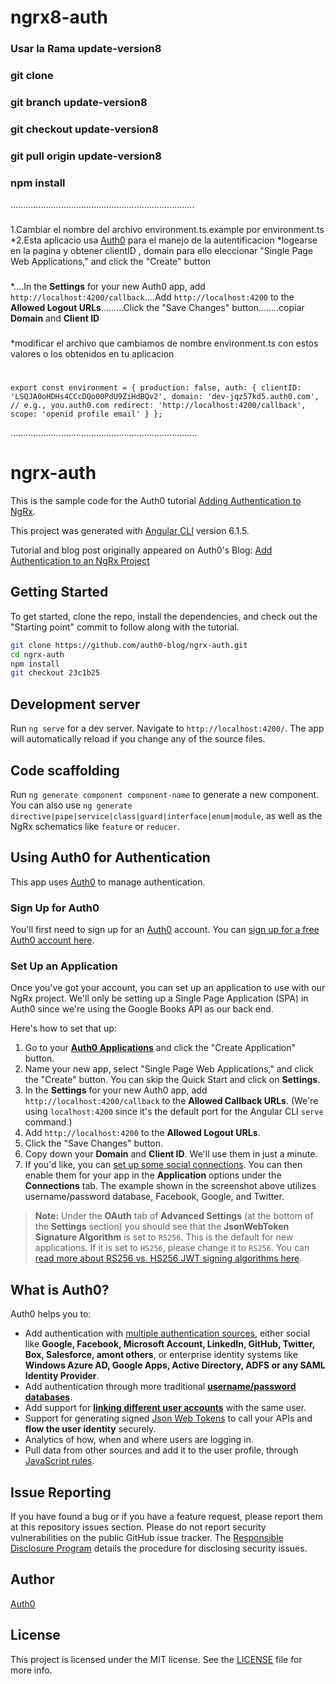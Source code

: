 # ngrx8-auth
### Usar la Rama update-version8
### git clone 
 ### git branch update-version8
### git checkout update-version8
### git pull origin update-version8
### npm install
.........................................................................
###
1.Cambiar el nombre del archivo  environment.ts.example por environment.ts
*2.Esta aplicacio usa [Auth0](https://auth0.com) para el manejo de la autentificacion
*logearse en la pagina y obtener clientID , domain para ello eleccionar "Single Page Web Applications," and click the "Create" button
###
 *....In the **Settings** for your new Auth0 app, add `http://localhost:4200/callback`....Add `http://localhost:4200` to the **Allowed Logout URLs**.........Click the "Save Changes" button........copiar **Domain** and **Client ID**
 ###
*modificar el archivo que cambiamos de nombre environment.ts con estos valores o los obtenidos en tu aplicacion 
#
`export const environment = {
  production: false,
  auth: {
    clientID: 'LSQJA0oHDHs4CCcDQo00PdU9ZiHdBQv2',
    domain: 'dev-jqz57kd5.auth0.com', // e.g., you.auth0.com
    redirect: 'http://localhost:4200/callback',
    scope: 'openid profile email'
  }
};`

..........................................................................


# ngrx-auth
This is the sample code for the Auth0 tutorial [Adding Authentication to NgRx](http://www.auth0.com/blog/add-auth-to-ngrx).

This project was generated with [Angular CLI](https://github.com/angular/angular-cli) version 6.1.5.

Tutorial and blog post originally appeared on Auth0's Blog: [Add Authentication to an NgRx Project](https://auth0.com/blog/ngrx-authentication-tutorial/)

## Getting Started

To get started, clone the repo, install the dependencies, and check out the "Starting point" commit to follow along with the tutorial.

```bash
git clone https://github.com/auth0-blog/ngrx-auth.git
cd ngrx-auth
npm install
git checkout 23c1b25
```

## Development server

Run `ng serve` for a dev server. Navigate to `http://localhost:4200/`. The app will automatically reload if you change any of the source files.

## Code scaffolding

Run `ng generate component component-name` to generate a new component. You can also use `ng generate directive|pipe|service|class|guard|interface|enum|module`, as well as the NgRx schematics like `feature` or `reducer`.

## Using Auth0 for Authentication
This app uses [Auth0](https://auth0.com) to manage authentication.

### Sign Up for Auth0
You'll first need to sign up for an [Auth0](https://auth0.com) account. You can <a href="https://auth0.com/signup" data-amp-replace="CLIENT_ID" data-amp-addparams="anonId=CLIENT_ID(cid-scope-cookie-fallback-name)">sign up for a free Auth0 account here</a>.

### Set Up an Application
Once you've got your account, you can set up an application to use with our NgRx project. We'll only be setting up a Single Page Application (SPA) in Auth0 since we're using the Google Books API as our back end.

Here's how to set that up:

1. Go to your [**Auth0 Applications**](https://manage.auth0.com/#/applications) and click the "Create Application" button.
2. Name your new app, select "Single Page Web Applications," and click the "Create" button. You can skip the Quick Start and click on **Settings**.
3. In the **Settings** for your new Auth0 app, add `http://localhost:4200/callback` to the **Allowed Callback URLs**. (We're using `localhost:4200` since it's the default port for the Angular CLI `serve` command.)
4. Add `http://localhost:4200` to the **Allowed Logout URLs**.
5. Click the "Save Changes" button.
6. Copy down your **Domain** and **Client ID**. We'll use them in just a minute.
7. If you'd like, you can [set up some social connections](https://manage.auth0.com/#/connections/social). You can then enable them for your app in the **Application** options under the **Connections** tab. The example shown in the screenshot above utilizes username/password database, Facebook, Google, and Twitter.

> **Note:** Under the **OAuth** tab of **Advanced Settings** (at the bottom of the **Settings** section) you should see that the **JsonWebToken Signature Algorithm** is set to `RS256`. This is the default for new applications. If it is set to `HS256`, please change it to `RS256`. You can [read more about RS256 vs. HS256 JWT signing algorithms here](https://community.auth0.com/questions/6942/jwt-signing-algorithms-rs256-vs-hs256).

## What is Auth0?

Auth0 helps you to:

* Add authentication with [multiple authentication sources](https://docs.auth0.com/identityproviders), either social like **Google, Facebook, Microsoft Account, LinkedIn, GitHub, Twitter, Box, Salesforce, amont others**, or enterprise identity systems like **Windows Azure AD, Google Apps, Active Directory, ADFS or any SAML Identity Provider**.
* Add authentication through more traditional **[username/password databases](https://docs.auth0.com/mysql-connection-tutorial)**.
* Add support for **[linking different user accounts](https://docs.auth0.com/link-accounts)** with the same user.
* Support for generating signed [Json Web Tokens](https://docs.auth0.com/jwt) to call your APIs and **flow the user identity** securely.
* Analytics of how, when and where users are logging in.
* Pull data from other sources and add it to the user profile, through [JavaScript rules](https://docs.auth0.com/rules).

## Issue Reporting

If you have found a bug or if you have a feature request, please report them at this repository issues section. Please do not report security vulnerabilities on the public GitHub issue tracker. The [Responsible Disclosure Program](https://auth0.com/whitehat) details the procedure for disclosing security issues.

## Author

[Auth0](auth0.com)

## License

This project is licensed under the MIT license. See the [LICENSE](LICENSE) file for more info.

